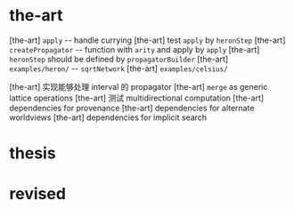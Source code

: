 # the-art

[the-art] `apply` -- handle currying
[the-art] test `apply` by `heronStep`
[the-art] `createPropagator` -- function with `arity` and apply by `apply`
[the-art] `heronStep` should be defined by `propagatorBuilder`
[the-art] `examples/heron/` -- `sqrtNetwork`
[the-art] `examples/celsius/`

[the-art] 实现能够处理 interval 的 propagator
[the-art] `merge` as generic lattice operations
[the-art] 测试 multidirectional computation
[the-art] dependencies for provenance
[the-art] dependencies for alternate worldviews
[the-art] dependencies for implicit search

# thesis

# revised
